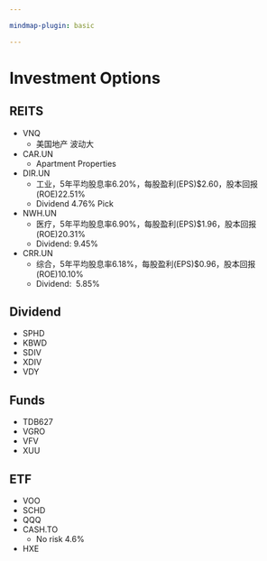 ```yaml
---

mindmap-plugin: basic

---
```


# Investment Options

## REITS
- VNQ
    - 美国地产 波动大
- CAR.UN
    - Apartment Properties
- DIR.UN
    - 工业，5年平均股息率6.20%，每股盈利(EPS)$2.60，股本回报(ROE)22.51%
    - Dividend 4.76% Pick
- NWH.UN
    - 医疗，5年平均股息率6.90%，每股盈利(EPS)$1.96，股本回报(ROE)20.31%
    - Dividend: 9.45%
- CRR.UN
    - 综合，5年平均股息率6.18%，每股盈利(EPS)$0.96，股本回报(ROE)10.10%
    - Dividend:  5.85%

## Dividend
- SPHD
- KBWD
- SDIV
- XDIV
- VDY

## Funds
- TDB627
- VGRO
- VFV
- XUU

## ETF
- VOO
- SCHD
- QQQ
- CASH.TO
    - No risk 4.6%
- HXE